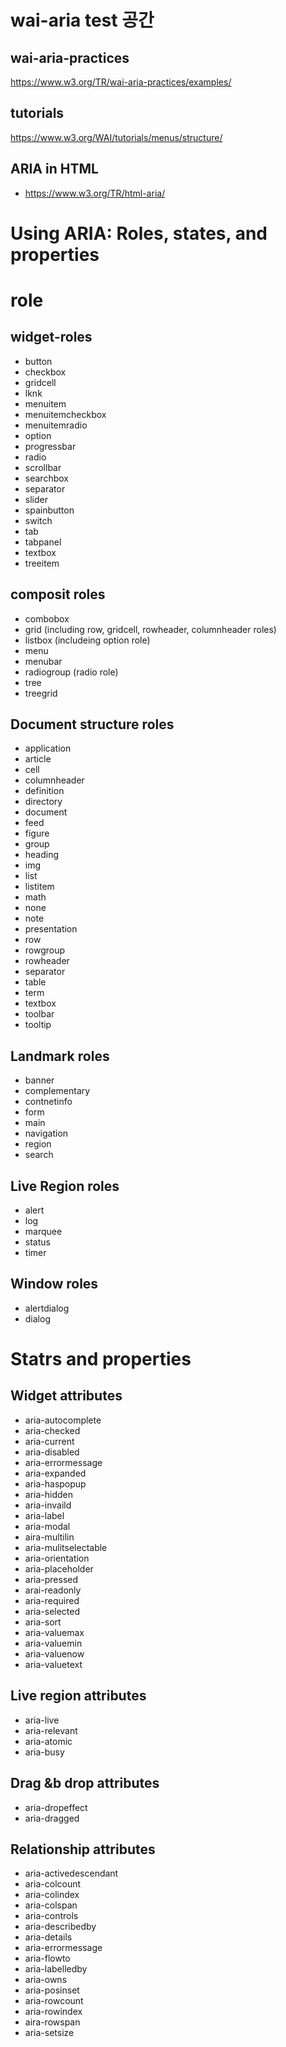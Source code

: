 # wai-aria test 공간

## wai-aria-practices
https://www.w3.org/TR/wai-aria-practices/examples/

## tutorials
https://www.w3.org/WAI/tutorials/menus/structure/

## ARIA in HTML
- https://www.w3.org/TR/html-aria/


# Using ARIA: Roles, states, and properties
# role
## widget-roles
- button
- checkbox
- gridcell
- lknk
- menuitem
- menuitemcheckbox
- menuitemradio
- option
- progressbar
- radio
- scrollbar
- searchbox
- separator
- slider
- spainbutton
- switch
- tab
- tabpanel
- textbox
- treeitem

## composit roles
- combobox
- grid (including row, gridcell, rowheader, columnheader roles)
- listbox (includeing option role)
- menu
- menubar 
- radiogroup (radio role)
- tree
- treegrid

## Document structure roles
- application
- article
- cell
- columnheader
- definition
- directory
- document
- feed
- figure
- group
- heading
- img
- list
- listitem 
- math 
- none
- note
- presentation
- row
- rowgroup
- rowheader
- separator
- table
- term
- textbox
- toolbar
- tooltip

## Landmark roles
- banner
- complementary
- contnetinfo
- form
- main
- navigation
- region
- search

## Live Region roles
- alert
- log
- marquee
- status
- timer 

## Window roles
- alertdialog 
- dialog

# Statrs and properties 
## Widget attributes
- aria-autocomplete
- aria-checked
- aria-current
- aria-disabled
- aria-errormessage
- aria-expanded
- aria-haspopup
- aria-hidden
- aria-invaild
- aria-label
- aria-modal
- aira-multilin
- aria-mulitselectable
- aria-orientation
- aria-placeholder
- aria-pressed
- arai-readonly
- aria-required
- aria-selected
- aria-sort
- aria-valuemax
- aria-valuemin
- aria-valuenow
- aria-valuetext

## Live region attributes
- aria-live
- aria-relevant
- aria-atomic
- aria-busy

## Drag &b drop attributes
- aria-dropeffect
- aria-dragged

## Relationship attributes
- aria-activedescendant
- aria-colcount
- aria-colindex
- aria-colspan
- aria-controls
- aria-describedby
- aria-details
- aria-errormessage 
- aria-flowto
- aria-labelledby
- aria-owns
- aria-posinset
- aria-rowcount
- aria-rowindex
- aira-rowspan
- aria-setsize 





















